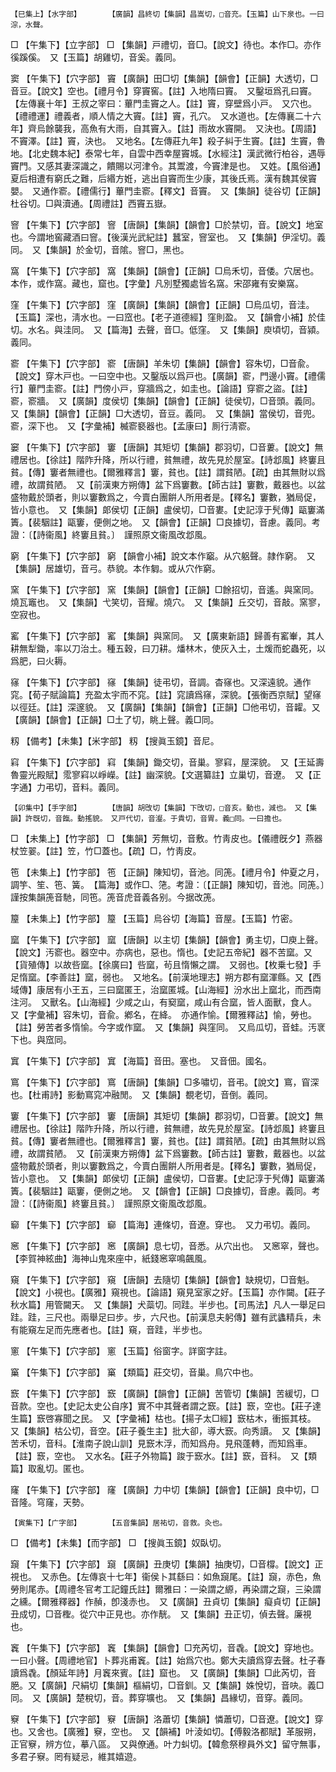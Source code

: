 <!-- { "loadSidebar": true } -->
	【巳集上】【水字部】		【廣韻】昌終切【集韻】昌嵩切，□音充。【玉篇】山下泉也。一曰淙，水聲。

□	【午集下】【立字部】	□	【集韻】戸禮切，音□。【說文】待也。本作□。亦作徯蹊傒。　又【玉篇】胡雞切，音奚。義同。

窦	【午集下】【穴字部】	竇	【廣韻】田□切【集韻】【韻會】【正韻】大透切，□音豆。【說文】空也。【禮月令】穿竇窖。【註】入地隋曰竇。　又鑿垣爲孔曰竇。【左傳襄十年】王叔之宰曰：蓽門圭竇之人。【註】竇，穿壁爲小戸。　又穴也。【禮禮運】禮義者，順人情之大竇。【註】竇，孔穴。　又水道也。【左傳襄二十六年】齊烏餘襲我，高魚有大雨，自其竇入。【註】雨故水竇開。　又決也。【周語】不竇澤。【註】竇，決也。　又地名。【左傳莊九年】殺子糾于生竇。【註】生竇，魯地。【北史魏本紀】泰常七年，自雲中西幸屋竇城。【水經注】漢武微行柏谷，遇辱竇門。又感其妻深識之，饋賜以河津令。其鬻渡，今竇津是也。　又姓。【風俗通】夏后相遭有窮氏之難，后緡方姙，逃出自竇而生少康，其後氏焉。漢有魏其侯竇嬰。　又通作窬。【禮儒行】蓽門圭窬。【釋文】音竇。　又【集韻】徒谷切【正韻】杜谷切。□與瀆通。【周禮註】西竇五嶽。

窨	【午集下】【穴字部】	窨	【唐韻】【集韻】【韻會】□於禁切，音。【說文】地室也。今謂地窖藏酒曰窨。【後漢光武紀註】蠶室，窨室也。　又【集韻】伊淫切。義同。　又【集韻】於金切，音隂。窨□，黑也。

窩	【午集下】【穴字部】	窩	【集韻】【韻會】【正韻】□烏禾切，音倭。穴居也。本作，或作窩。藏也，窟也。【字彙】凡別墅獨處皆名窩。宋邵雍有安樂窩。

窪	【午集下】【穴字部】	窪	【廣韻】【集韻】【韻會】【正韻】□烏瓜切，音洼。【玉篇】深也，淸水也。一曰窊也。【老子道德經】窪則盈。　又【韻會小補】於佳切。水名。與洼同。　又【篇海】去聲，音□。低窪。　又【集韻】庾頃切，音潁。義同。

窬	【午集下】【穴字部】	窬	【唐韻】羊朱切【集韻】【韻會】容朱切，□音兪。【說文】穿木戸也。一曰空中也。又鑿版以爲戸也。【廣韻】窬，門邊小竇。【禮儒行】蓽門圭窬。【註】門傍小戸，穿牆爲之，如圭也。【論語】穿窬之盜。【註】窬，窬牆。　又【廣韻】度侯切【集韻】【韻會】【正韻】徒侯切，□音頭。義同。　又【集韻】【韻會】【正韻】□大透切，音豆。義同。　又【集韻】當侯切，音兜。窬，深下也。　又【字彙補】楲窬褻器也。【孟康曰】厠行淸窬。

窭	【午集下】【穴字部】	窶	【唐韻】其矩切【集韻】郡羽切，□音蔞。【說文】無禮居也。【徐註】階阼升降，所以行禮，貧無禮，故先見於屋室。【詩邶風】終窶且貧。【傳】窶者無禮也。【爾雅釋言】窶，貧也。【註】謂貧陋。【疏】由其無財以爲禮，故謂貧陋。　又【前漢東方朔傳】盆下爲窶數。【師古註】窶數，戴器也。以盆盛物戴於頭者，則以窶數爲之，今賣白團餠人所用者是。【釋名】窶數，猶局促，皆小意也。　又【集韻】郞侯切【正韻】盧侯切，□音婁。【史記淳于髠傳】甌窶滿簀。【裴駰註】甌窶，便側之地。　又【韻會】【正韻】□良據切，音慮。義同。考證：〔【詩衞風】終窶且貧。〕　謹照原文衞風改邶風。 

窮	【午集下】【穴字部】	窮	【韻會小補】說文本作竆。从穴躳聲。隷作窮。　又【集韻】居雄切，音弓。恭貌。本作匔。或从穴作窮。

窯	【午集下】【穴字部】	窯	【集韻】【韻會】【正韻】□餘招切，音遙。與窯同。燒瓦竈也。　又【集韻】弋笑切，音耀。燒穴。　又【集韻】丘交切，音敲。窯寥，空寂也。

窰	【午集下】【穴字部】	窰	【集韻】與窯同。　又【廣東新語】歸善有窰輋，其人耕無犁鋤，率以刀治土。種五穀，曰刀耕。燔林木，使灰入土，土煖而蛇蟲死，以爲肥，曰火耨。

窱	【午集下】【穴字部】	窱	【集韻】徒弔切，音調。杳窱也。又深遠貌。通作窕。【荀子賦論篇】充盈太宇而不窕。【註】窕讀爲窱，深貌。【張衡西京賦】望窱以徑廷。【註】深邃貌。　又【廣韻】【集韻】【韻會】【正韻】□他弔切，音糶。又【廣韻】【韻會】【正韻】□土了切，眺上聲。義□同。

籾	【備考】【未集】【米字部】	籾	【搜眞玉鏡】音尼。

窲	【午集下】【穴字部】	窲	【集韻】鋤交切，音巢。寥窲，屋深貌。　又【王延壽魯靈光殿賦】霐寥窲以崢嶸。【註】幽深貌。【文選纂註】立巢切，音遼。　又【正字通】力弔切，音料。義同。

	【卯集中】【手字部】		【唐韻】胡攺切【集韻】下攺切，□音亥。動也，減也。　又【集韻】許旣切，音餼。動搖貌。　又戸代切，音瀣。于貴切，音胃。義□同。一曰擔也。

□	【未集上】【竹字部】	□	【集韻】芳無切，音敷。竹靑皮也。【儀禮旣夕】燕器杖笠翣。【註】笠，竹□蓋也。【疏】□，竹靑皮。

竾	【未集上】【竹字部】	竾	【正韻】陳知切，音池。同箎。【禮月令】仲夏之月，調竽、笙、竾、簧。　【篇海】或作□、筂。考證：〔【正韻】陳知切，音池。同箎。〕　謹按集韻箎音馳，同竾。箎音虎音義各别。今据改箎。 

箼	【未集上】【竹字部】	箼	【玉篇】烏谷切【海篇】音屋。【玉篇】竹密。

窳	【午集下】【穴字部】	窳	【唐韻】以主切【集韻】【韻會】勇主切，□庾上聲。【說文】汚窬也。器空中。亦病也，惡也。惰也。【史記五帝紀】器不苦窳。又【貨殖傳】以故呰窳。【徐廣曰】呰窳，茍且惰懶之謂。　又弱也。【枚乗七發】手足惰窳。【李善註】窳，弱也。　又地名。【前漢地理志】朔方郡有窳渾縣。又【西域傳】康居有小王五，三曰窳匿王，治窳匿城。【山海經】汾水出上窳北，而西南注河。　又獸名。【山海經】少咸之山，有窫窳，咸山有合窳，皆人面獸，食人。　又【字彙補】容朱切，音兪。鄕名，在絳。　亦通作愉。【爾雅釋詁】愉，勞也。【註】勞苦者多惰愉。今字或作窳。　又【集韻】與窪同。　又烏瓜切，音蛙。汚衺下也。與窊同。

窴	【午集下】【穴字部】	窴	【海篇】音田。塞也。　又音佃。國名。

窵	【午集下】【穴字部】	窵	【唐韻】【集韻】□多嘯切，音弔。【說文】窵，窅深也。【杜甫詩】影動窵窕冲融閒。　又【集韻】覩老切，音倒。義同。

窶	【午集下】【穴字部】	窶	【唐韻】其矩切【集韻】郡羽切，□音蔞。【說文】無禮居也。【徐註】階阼升降，所以行禮，貧無禮，故先見於屋室。【詩邶風】終窶且貧。【傳】窶者無禮也。【爾雅釋言】窶，貧也。【註】謂貧陋。【疏】由其無財以爲禮，故謂貧陋。　又【前漢東方朔傳】盆下爲窶數。【師古註】窶數，戴器也。以盆盛物戴於頭者，則以窶數爲之，今賣白團餠人所用者是。【釋名】窶數，猶局促，皆小意也。　又【集韻】郞侯切【正韻】盧侯切，□音婁。【史記淳于髠傳】甌窶滿簀。【裴駰註】甌窶，便側之地。　又【韻會】【正韻】□良據切，音慮。義同。考證：〔【詩衞風】終窶且貧。〕　謹照原文衞風改邶風。 

窷	【午集下】【穴字部】	窷	【篇海】連條切，音遼。穿也。　又力弔切。義同。

窸	【午集下】【穴字部】	窸	【廣韻】息七切，音悉。从穴出也。　又窸窣，聲也。【李賀神絃曲】海神山鬼來座中，紙錢窸窣鳴飆風。

窺	【午集下】【穴字部】	窺	【唐韻】去隨切【集韻】【韻會】缺規切，□音魁。【說文】小視也。【廣雅】窺視也。【論語】窺見室家之好。【玉篇】亦作闚。【莊子秋水篇】用管闚天。　又【集韻】犬蘂切。同跬。半步也。【司馬法】凡人一舉足曰跬。跬，三尺也。兩舉足曰步。步，六尺也。【前漢息夫躬傳】雖有武蠭精兵，未有能窺左足而先應者也。【註】窺，音跬，半步也。

窻	【午集下】【穴字部】	窻	【玉篇】俗窗字。詳窗字註。

窼	【午集下】【穴字部】	窼	【類篇】莊交切，音巢。鳥穴中也。

窾	【午集下】【穴字部】	窾	【廣韻】【韻會】【正韻】苦管切【集韻】苦緩切，□音款。空也。【史記太史公自序】實不中其聲者謂之窾。【註】窾，空也。【莊子達生篇】窾啓寡聞之民。　又【字彙補】枯也。【揚子太□經】窾枯木，衝振其枝。　又【集韻】枯公切，音空。【莊子養生主】批大卻，導大窾。向秀讀。　又【集韻】苦禾切，音科。【淮南子說山訓】見窾木浮，而知爲舟。見飛蓬轉，而知爲車。【註】窾，空也。　又水名。【莊子外物篇】踆于窾水。【註】窾，音科。　又【類篇】取亂切。匿也。

窿	【午集下】【穴字部】	窿	【廣韻】力中切【集韻】【韻會】【正韻】良中切，□音隆。穹窿，天勢。

	【寅集下】【广字部】		【五音集韻】居祐切，音救。灸也。

□	【備考】【未集】【而字部】	□	【搜眞玉鏡】奴臥切。

竀	【午集下】【穴字部】	竀	【廣韻】丑庚切【集韻】抽庚切，□音橕。【說文】正視也。　又赤色。【左傳哀十七年】衞侯卜其繇曰：如魚竀尾。【註】竀，赤色，魚勞則尾赤。【周禮冬官考工記鐘氏註】爾雅曰：一染謂之縓，再染謂之竀，三染謂之纁。【爾雅釋器】作赬，卽淺赤也。　又【廣韻】丑貞切【集韻】癡貞切【正韻】丑成切，□音檉。從穴中正見也。亦作靗。　又【集韻】丑正切，偵去聲。廉視也。

竁	【午集下】【穴字部】	竁	【集韻】【韻會】□充芮切，音毳。【說文】穿地也。一曰小聲。【周禮地官】卜葬兆甫竁。【註】始爲穴也。鄭大夫讀爲穿去聲。杜子春讀爲毳。【顏延年詩】月竁來賓。【註】窟也。　又【廣韻】【集韻】□此芮切，音脃。又【廣韻】尺絹切【集韻】樞絹切，□音釧。又【集韻】姝悅切，音吷。義□同。　又【廣韻】楚稅切，音。葬穿壙也。　又【集韻】昌緣切，音穿。義同。

竂	【午集下】【穴字部】	竂	【唐韻】洛蕭切【集韻】憐蕭切，□音遼。【說文】穿也。又舍也。【廣雅】竂，空也。　又【韻補】叶淩如切。【傅毅洛都賦】革服朔，正官竂，辨方位，摹八區。　又與僚通。叶力虯切。【韓愈祭穆員外文】留守無事，多君子竂。罔有疑忌，維其嬉遊。

